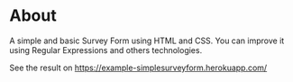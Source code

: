 # About
A simple and basic Survey Form using HTML and CSS. You can improve it using Regular Expressions and others technologies.

See the result on https://example-simplesurveyform.herokuapp.com/